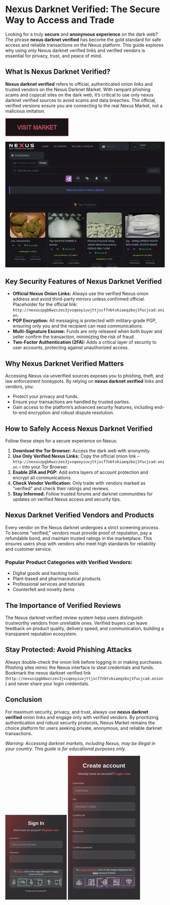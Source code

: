 # Nexus Darknet Verified: The Secure Way to Access and Trade

Looking for a truly **secure** and **anonymous experience** on the dark web? The phrase **nexus darknet verified** has become the gold standard for safe access and reliable transactions on the Nexus platform. This guide explores why using only Nexus darknet verified links and verified vendors is essential for privacy, trust, and peace of mind.

## What Is Nexus Darknet Verified?

**Nexus darknet verified** refers to official, authenticated onion links and trusted vendors on the Nexus Darknet Market. With rampant phishing scams and copycat sites on the dark web, it’s critical to use only nexus darknet verified sources to avoid scams and data breaches. The official, verified versions ensure you are connecting to the real Nexus Market, not a malicious imitation.

[<img src="/packages/peek.webp" width="200">](http://nexuszpgb6wzczes3jvsqeoyiuvjttjscf7nbtvkiaeqzboj3fucjcad.onion)

<a href="http://nexuszpgb6wzczes3jvsqeoyiuvjttjscf7nbtvkiaeqzboj3fucjcad.onion"><img src="/packages/angle.webp" alt="image" style="max-width: 100%;"></a>


## Key Security Features of Nexus Darknet Verified

- **Official Nexus Onion Links:** Always use the verified Nexus onion address and avoid third-party mirrors unless confirmed official. Placeholder for the official link: `http://nexuszpgb6wzczes3jvsqeoyiuvjttjscf7nbtvkiaeqzboj3fucjcad.onion`.
- **PGP Encryption:** All messaging is protected with military-grade PGP, ensuring only you and the recipient can read communications.
- **Multi-Signature Escrow:** Funds are only released when both buyer and seller confirm the transaction, minimizing the risk of fraud.
- **Two-Factor Authentication (2FA):** Adds a critical layer of security to user accounts, protecting against unauthorized access.

## Why Nexus Darknet Verified Matters

Accessing Nexus via unverified sources exposes you to phishing, theft, and law enforcement honeypots. By relying on **nexus darknet verified** links and vendors, you:

- Protect your privacy and funds.
- Ensure your transactions are handled by trusted parties.
- Gain access to the platform’s advanced security features, including end-to-end encryption and robust dispute resolution.

## How to Safely Access Nexus Darknet Verified

Follow these steps for a secure experience on Nexus:

1. **Download the Tor Browser:** Access the dark web with anonymity.
2. **Use Only Verified Nexus Links:** Copy the official onion link – `http://nexuszpgb6wzczes3jvsqeoyiuvjttjscf7nbtvkiaeqzboj3fucjcad.onion` – into your Tor Browser.
3. **Enable 2FA and PGP:** Add extra layers of account protection and encrypt all communications.
4. **Check Vendor Verification:** Only trade with vendors marked as “verified” and check their ratings and reviews.
5. **Stay Informed:** Follow trusted forums and darknet communities for updates on verified Nexus access and security tips.

## Nexus Darknet Verified Vendors and Products

Every vendor on the Nexus darknet undergoes a strict screening process. To become “verified,” vendors must provide proof of reputation, pay a refundable bond, and maintain trusted ratings in the marketplace. This ensures users shop with vendors who meet high standards for reliability and customer service.

### Popular Product Categories with Verified Vendors:

- Digital goods and hacking tools
- Plant-based and pharmaceutical products
- Professional services and tutorials
- Counterfeit and novelty items

## The Importance of Verified Reviews

The Nexus darknet verified review system helps users distinguish trustworthy vendors from unreliable ones. Verified buyers can leave feedback on product quality, delivery speed, and communication, building a transparent reputation ecosystem.

## Stay Protected: Avoid Phishing Attacks

Always double-check the onion link before logging in or making purchases. Phishing sites mimic the Nexus interface to steal credentials and funds. Bookmark the nexus darknet verified link (`http://nexuszpgb6wzczes3jvsqeoyiuvjttjscf7nbtvkiaeqzboj3fucjcad.onion`) and never share your login credentials.

## Conclusion

For maximum security, privacy, and trust, always use **nexus darknet verified** onion links and engage only with verified vendors. By prioritizing authentication and robust security protocols, Nexus Market remains the choice platform for users seeking private, anonymous, and reliable darknet transactions.

*Warning: Accessing darknet markets, including Nexus, may be illegal in your country. This guide is for educational purposes only.*



<a href="http://nexuszpgb6wzczes3jvsqeoyiuvjttjscf7nbtvkiaeqzboj3fucjcad.onion"><img src="/packages/name.webp" style="max-width: 100%;"></a>
<a href="http://nexuszpgb6wzczes3jvsqeoyiuvjttjscf7nbtvkiaeqzboj3fucjcad.onion"><img src="/packages/about.webp" style="max-width: 100%;"></a>